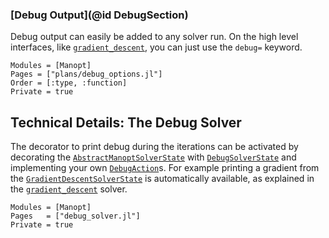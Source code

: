 
### [Debug Output](@id DebugSection)

Debug output can easily be added to any solver run.
On the high level interfaces, like [`gradient_descent`](@ref), you can just use the `debug=` keyword.

```@autodocs
Modules = [Manopt]
Pages = ["plans/debug_options.jl"]
Order = [:type, :function]
Private = true
```

## Technical Details: The Debug Solver

The decorator to print debug during the iterations can be activated by
decorating the [`AbstractManoptSolverState`](@ref) with [`DebugSolverState`](@ref) and implementing
your own [`DebugAction`](@ref)s.
For example printing a gradient from the [`GradientDescentSolverState`](@ref) is
automatically available, as explained in the [`gradient_descent`](@ref) solver.

```@autodocs
Modules = [Manopt]
Pages   = ["debug_solver.jl"]
Private = true
```
